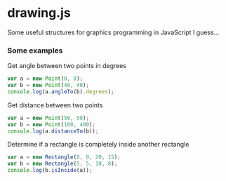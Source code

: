 # drawing.js
Some useful structures for graphics programming in JavaScript I guess...

### Some examples
Get angle between two points in degrees
```javascript
var a = new Point(0, 0);
var b = new Point(40, 40);
console.log(a.angleTo(b).degrees);
```

Get distance between two points
```javascript
var a = new Point(50, 50);
var b = new Point(100, 400);
console.log(a.distanceTo(b));
```

Determine if a rectangle is completely inside another rectangle
```javascript
var a = new Rectangle(0, 0, 20, 15);
var b = new Rectangle(5, 5, 10, 8);
console.log(b.isInside(a));
```
